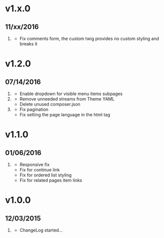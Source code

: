 # v1.x.0
## 11/xx/2016

1. [](#bugfix)
    * Fix comments form, the custom twig provides no custom styling and breaks it

# v1.2.0
## 07/14/2016

1. [](#new)
    * Enable dropdown for visible menu items subpages
1. [](#improved)
    * Remove unneeded streams from Theme YAML
    * Delete unused composer.json
1. [](#bugfix)
    * Fix pagination
    * Fix setting the page language in the html tag

# v1.1.0
## 01/06/2016

1. [](#bugfix)
    * Responsive fix
    * Fix for continue link
    * Fix for ordered list styling
    * Fix for related pages item links

# v1.0.0
## 12/03/2015

1. [](#new)
    * ChangeLog started...
